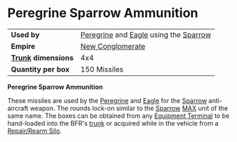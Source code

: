 # Peregrine Sparrow Ammunition

|                                                 |                                                                                                                  |
| ----------------------------------------------- | ---------------------------------------------------------------------------------------------------------------- |
| **Used by**                                     | [Peregrine](../vehicles/Peregrine.md) and [Eagle](../vehicles/Eagle.md) using the [Sparrow](../armor/Sparrow.md) |
| **Empire**                                      | [New Conglomerate](../factions/New_Conglomerate.md)                                                                   |
| **[Trunk](../terminology/Trunk.md) dimensions** | 4x4                                                                                                              |
| **Quantity per box**                            | 150 Missiles                                                                                                     |

**Peregrine Sparrow Ammunition**

These missiles are used by the [Peregrine](../vehicles/Peregrine.md) and
[Eagle](../vehicles/Eagle.md) for the [Sparrow](../armor/Sparrow.md)
anti-aircraft weapon. The rounds lock-on similar to the
[Sparrow](../armor/Sparrow.md) [MAX](../armor/Mechanized_Assault_Exo-Suit.md)
unit of the same name. The boxes can be obtained from any
[Equipment Terminal](../items/Equipment_Terminal.md) to be hand-loaded into the
BFR's [trunk](../terminology/Trunk.md) or acquired while in the vehicle from a
[Repair/Rearm Silo](../items/Repair_Rearm_Silo.md).

